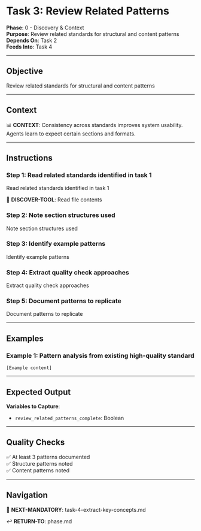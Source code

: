 # Task 3: Review Related Patterns

**Phase**: 0 - Discovery & Context  
**Purpose**: Review related standards for structural and content patterns  
**Depends On**: Task 2  
**Feeds Into**: Task 4

---

## Objective

Review related standards for structural and content patterns

---

## Context

📊 **CONTEXT**: Consistency across standards improves system usability. Agents learn to expect certain sections and formats.

---

## Instructions

### Step 1: Read related standards identified in task 1

Read related standards identified in task 1

📖 **DISCOVER-TOOL**: Read file contents

### Step 2: Note section structures used

Note section structures used

### Step 3: Identify example patterns

Identify example patterns

### Step 4: Extract quality check approaches

Extract quality check approaches

### Step 5: Document patterns to replicate

Document patterns to replicate

---

## Examples

### Example 1: Pattern analysis from existing high-quality standard

```
[Example content]
```

---

## Expected Output

**Variables to Capture**:
- `review_related_patterns_complete`: Boolean

---

## Quality Checks

✅ At least 3 patterns documented  
✅ Structure patterns noted  
✅ Content patterns noted  

---

## Navigation

🎯 **NEXT-MANDATORY**: task-4-extract-key-concepts.md

↩️ **RETURN-TO**: phase.md

